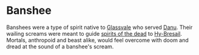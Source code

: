 # Banshee

Banshees were a type of spirit native to [Glassvale](../../system/subconduits/glassvale.md) who served [Danu](../deities/sisters-of-war.md#danu). Their wailing screams were meant to guide [spirits of the dead](dead.md) to [Hy-Bresail](../../system/subconduits/glassvale.md#hy-bresail). Mortals, anthropoid and beast alike, would feel overcome with doom and dread at the sound of a banshee's scream.